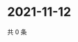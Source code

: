 # 2021-11-12

共 0 条

<!-- BEGIN WEIBO -->
<!-- 最后更新时间 Fri Nov 12 2021 03:11:32 GMT+0800 (China Standard Time) -->

<!-- END WEIBO -->
